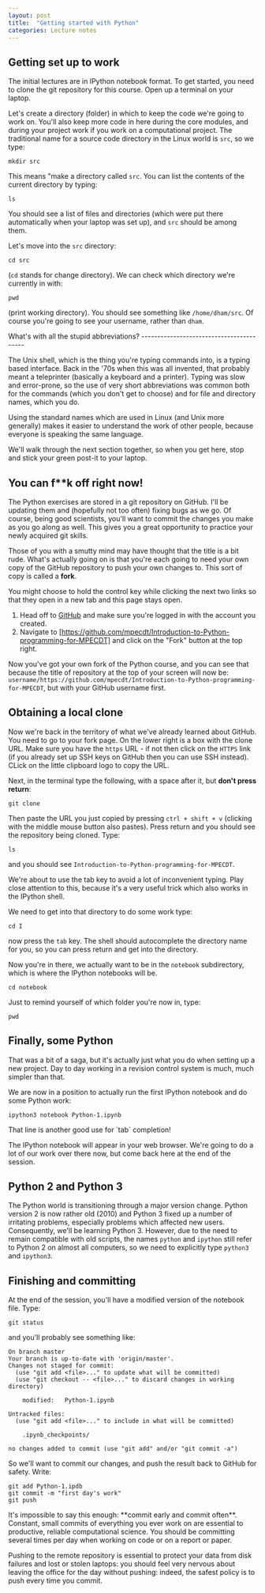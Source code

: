 ```yaml
---
layout: post
title:  "Getting started with Python"
categories: Lecture notes
---
```



Getting set up to work
----------------------

The initial lectures are in IPython notebook format. To get started,
you need to clone the git repository for this course. Open up a
terminal on your laptop.

Let's create a directory (folder) in which to keep the code we're
going to work on. You'll also keep more code in here during the core
modules, and during your project work if you work on a computational
project. The traditional name for a source code directory in the Linux
world is `src`, so we type:

```
mkdir src
```

This means "make a directory called `src`. You can list the contents
of the current directory by typing:

```
ls
```

You should see a list of files and directories (which were put there
automatically when your laptop was set up), and `src` should be among
them.

Let's move into the `src` directory:

```
cd src
```

(`cd` stands for change directory). We can check which directory we're currently in with:

```
pwd
```

(print working directory). You should see something like
`/home/dham/src`. Of course you're going to see your username, rather
than `dham`.


<div class="note">
What's with all the stupid abbreviations?
-----------------------------------------

The Unix shell, which is the thing you're typing commands into, is a
typing based interface. Back in the '70s when this was all invented,
that probably meant a teleprinter (basically a keyboard and a
printer). Typing was slow and error-prone, so the use of very short
abbreviations was common both for the commands (which you don't get to
choose) and for file and directory names, which you do.

Using the standard names which are used in Linux (and Unix more
generally) makes it easier to understand the work of other people,
because everyone is speaking the same language.
</div>

<div class="stop">
We'll walk through the next section together, so
when you get here, stop and stick your green post-it to your laptop.
</div>

You can f**k off right now!
---------------------------

The Python exercises are stored in a git repository on GitHub. I'll be
updating them and (hopefully not too often) fixing bugs as we go. Of
course, being good scientists, you'll want to commit the changes you
make as you go along as well. This gives you a great opportunity to
practice your newly acquired git skills.

Those of you with a smutty mind may have thought that the title is a
bit rude. What's actually going on is that you're each going to need
your own copy of the GitHub repository to push your own changes
to. This sort of copy is called a **fork**.

<div class="note">
You might choose to hold the control key while
clicking the next two links so that they open in a new tab and this
page stays open.
</div>

1. Head off to [GitHub](https://github.com) and make sure you're
   logged in with the account you created.
2. Navigate to
   [https://github.com/mpecdt/Introduction-to-Python-programming-for-MPECDT]
   and click on the "Fork" button at the top right.

Now you've got your own fork of the Python course, and you can see
that because the title of repository at the top of your screen will
now be:
`username/https://github.com/mpecdt/Introduction-to-Python-programming-for-MPECDT`,
but with your GitHub username first.

Obtaining a local clone
-----------------------

Now we're back in the territory of what we've already learned about
GitHub. You need to go to your fork page. On the lower right is a box
with the clone URL. Make sure you have the `https` URL - if not then
click on the `HTTPS` link (if you already set up SSH keys on GitHub
then you can use SSH instead). CLick on the little clipboard logo to
copy the URL.

Next, in the terminal type the following, with a space after it, but **don't press return**:

```
git clone
```

Then paste the URL you just copied by pressing `ctrl + shift + v`
(clicking with the middle mouse button also pastes). Press return and
you should see the repository being cloned. Type:

```
ls
```

and you should see `Introduction-to-Python-programming-for-MPECDT`.

<div class="note">
We're about to use the tab key to avoid a lot of
inconvenient typing. Play close attention to this, because it's a very
useful trick which also works in the IPython shell.
</div>

We need to get into that directory to do some work type:

```
cd I
```

now press the `tab` key. The shell should autocomplete the directory
name for you, so you can press return and get into the directory.

Now you're in there, we actually want to be in the `notebook`
subdirectory, which is where the IPython notebooks will be.

```
cd notebook
```

Just to remind yourself of which folder you're now in, type:

```
pwd
```


Finally, some Python
--------------------

That was a bit of a saga, but it's actually just what you do when
setting up a new project. Day to day working in a revision control
system is much, much simpler than that.

We are now in a position to actually run the first IPython notebook
and do some Python work:

```
ipython3 notebook Python-1.ipynb
```

<div class="note">
That line is another good use for `tab` completion!
</div>

The IPython notebook will appear in your web browser. We're going to
do a lot of our work over there now, but come back here at the end of
the session.

Python 2 and Python 3
---------------------

The Python world is transitioning through a major version
change. Python version 2 is now rather old (2010) and Python 3 fixed
up a number of irritating problems, especially problems which affected
new users. Consequently, we'll be learning Python 3. However, due to
the need to remain compatible with old scripts, the names `python` and
`ipython` still refer to Python 2 on almost all computers, so we need
to explicitly type `python3` and `ipython3`.


Finishing and committing
------------------------

At the end of the session, you'll have a modified version of the notebook file. Type:

```
git status
```

and you'll probably see something like:

```
On branch master
Your branch is up-to-date with 'origin/master'.
Changes not staged for commit:
  (use "git add <file>..." to update what will be committed)
  (use "git checkout -- <file>..." to discard changes in working directory)

	modified:   Python-1.ipynb

Untracked files:
  (use "git add <file>..." to include in what will be committed)

	.ipynb_checkpoints/

no changes added to commit (use "git add" and/or "git commit -a")
```

So we'll want to commit our changes, and push the result back to GitHub for safety. Write:

```
git add Python-1.ipdb
git commit -m "first day's work"
git push
```

<div class="note">
It's impossible to say this enough: **commit early
and commit often**. Constant, small commits of everything you ever work
on are essential to productive, reliable computational science. You
should be committing several times per day when working on code or on
a report or paper.

Pushing to the remote repository is essential to protect your data
from disk failures and lost or stolen laptops: you should feel very
nervous about leaving the office for the day without pushing: indeed,
the safest policy is to push every time you commit.
</div>
